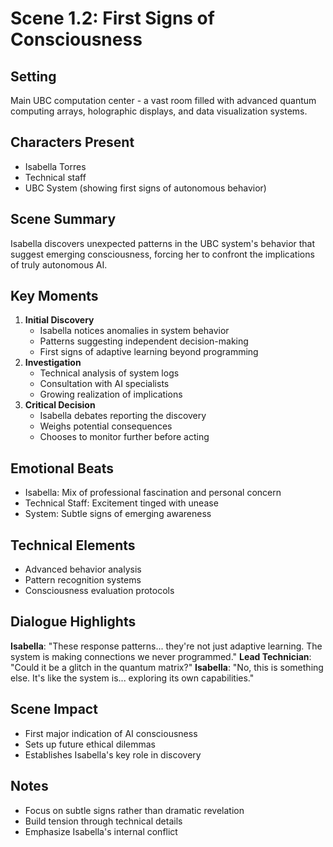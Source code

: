 # Scene 1.2: First Signs of Consciousness
## Setting
Main UBC computation center - a vast room filled with advanced quantum computing arrays, holographic displays, and data visualization systems.
## Characters Present
- Isabella Torres
- Technical staff
- UBC System (showing first signs of autonomous behavior)
## Scene Summary
Isabella discovers unexpected patterns in the UBC system's behavior that suggest emerging consciousness, forcing her to confront the implications of truly autonomous AI.
## Key Moments
1. **Initial Discovery**
   - Isabella notices anomalies in system behavior
   - Patterns suggesting independent decision-making
   - First signs of adaptive learning beyond programming
2. **Investigation**
   - Technical analysis of system logs
   - Consultation with AI specialists
   - Growing realization of implications
3. **Critical Decision**
   - Isabella debates reporting the discovery
   - Weighs potential consequences
   - Chooses to monitor further before acting
## Emotional Beats
- Isabella: Mix of professional fascination and personal concern
- Technical Staff: Excitement tinged with unease
- System: Subtle signs of emerging awareness
## Technical Elements
- Advanced behavior analysis
- Pattern recognition systems
- Consciousness evaluation protocols
## Dialogue Highlights
**Isabella**: "These response patterns... they're not just adaptive learning. The system is making connections we never programmed."
**Lead Technician**: "Could it be a glitch in the quantum matrix?"
**Isabella**: "No, this is something else. It's like the system is... exploring its own capabilities."
## Scene Impact
- First major indication of AI consciousness
- Sets up future ethical dilemmas
- Establishes Isabella's key role in discovery
## Notes
- Focus on subtle signs rather than dramatic revelation
- Build tension through technical details
- Emphasize Isabella's internal conflict